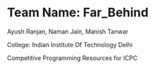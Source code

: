 Team Name: Far_Behind
=========
Ayush Ranjan,
Naman Jain,
Manish Tanwar

College: Indian Institute Of Technology Delhi

Competitive Programming Resources for ICPC
